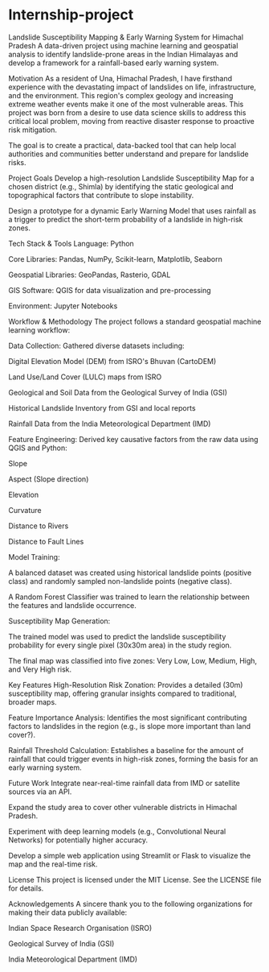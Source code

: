 # Internship-project
Landslide Susceptibility Mapping & Early Warning System for Himachal Pradesh
A data-driven project using machine learning and geospatial analysis to identify landslide-prone areas in the Indian Himalayas and develop a framework for a rainfall-based early warning system.

 Motivation
As a resident of Una, Himachal Pradesh, I have firsthand experience with the devastating impact of landslides on life, infrastructure, and the environment. This region's complex geology and increasing extreme weather events make it one of the most vulnerable areas. This project was born from a desire to use data science skills to address this critical local problem, moving from reactive disaster response to proactive risk mitigation.

The goal is to create a practical, data-backed tool that can help local authorities and communities better understand and prepare for landslide risks.

 Project Goals
Develop a high-resolution Landslide Susceptibility Map for a chosen district (e.g., Shimla) by identifying the static geological and topographical factors that contribute to slope instability.

Design a prototype for a dynamic Early Warning Model that uses rainfall as a trigger to predict the short-term probability of a landslide in high-risk zones.

 Tech Stack & Tools
Language: Python

Core Libraries: Pandas, NumPy, Scikit-learn, Matplotlib, Seaborn

Geospatial Libraries: GeoPandas, Rasterio, GDAL

GIS Software: QGIS for data visualization and pre-processing

Environment: Jupyter Notebooks

Workflow & Methodology
The project follows a standard geospatial machine learning workflow:

Data Collection: Gathered diverse datasets including:

Digital Elevation Model (DEM) from ISRO's Bhuvan (CartoDEM)

Land Use/Land Cover (LULC) maps from ISRO

Geological and Soil Data from the Geological Survey of India (GSI)

Historical Landslide Inventory from GSI and local reports

Rainfall Data from the India Meteorological Department (IMD)

Feature Engineering: Derived key causative factors from the raw data using QGIS and Python:

Slope

Aspect (Slope direction)

Elevation

Curvature

Distance to Rivers

Distance to Fault Lines

Model Training:

A balanced dataset was created using historical landslide points (positive class) and randomly sampled non-landslide points (negative class).

A Random Forest Classifier was trained to learn the relationship between the features and landslide occurrence.

Susceptibility Map Generation:

The trained model was used to predict the landslide susceptibility probability for every single pixel (30x30m area) in the study region.

The final map was classified into five zones: Very Low, Low, Medium, High, and Very High risk.

 Key Features
High-Resolution Risk Zonation: Provides a detailed (30m) susceptibility map, offering granular insights compared to traditional, broader maps.

Feature Importance Analysis: Identifies the most significant contributing factors to landslides in the region (e.g., is slope more important than land cover?).

Rainfall Threshold Calculation: Establishes a baseline for the amount of rainfall that could trigger events in high-risk zones, forming the basis for an early warning system.

 Future Work
Integrate near-real-time rainfall data from IMD or satellite sources via an API.

Expand the study area to cover other vulnerable districts in Himachal Pradesh.

Experiment with deep learning models (e.g., Convolutional Neural Networks) for potentially higher accuracy.

Develop a simple web application using Streamlit or Flask to visualize the map and the real-time risk.

License
This project is licensed under the MIT License. See the LICENSE file for details.

Acknowledgements
A sincere thank you to the following organizations for making their data publicly available:

Indian Space Research Organisation (ISRO)

Geological Survey of India (GSI)

India Meteorological Department (IMD)
